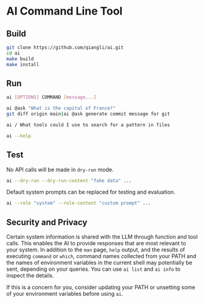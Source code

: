 # AI Command Line Tool

## Build

```bash
git clone https://github.com/qiangli/ai.git
cd ai
make build
make install
```

## Run

```bash
ai [OPTIONS] COMMAND [message...]

ai @ask "What is the capital of France?"
git diff origin main|ai @ask generate commit message for git

ai / What tools could I use to search for a pattern in files

ai --help
```

## Test

No API calls will be made in `dry-run` mode.

```bash
ai --dry-run --dry-run-content "fake data" ...
```

Default system prompts can be replaced for testing and evaluation.

```bash
ai --role "system" --role-content "custom prompt" ...
```

## Security and Privacy

Certain system information is shared with the LLM through function and tool calls. This enables the AI to provide responses that are most relevant to your system.
In addition to the `man` page, `help` output, and the results of executing `command` or `which`, command names collected from your PATH and the names of environment variables in the current shell may potentially be sent, depending on your queries. You can use `ai list` and `ai info` to inspect the details.

If this is a concern for you, consider updating your PATH or unsetting some of your environment variables before using `ai`.

